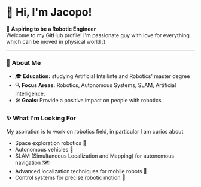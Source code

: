 <!--
**jacopotdsc/jacopotdsc** is a ✨ _special_ ✨ repository because its `README.md` (this file) appears on your GitHub profile.

Here are some ideas to get you started:

- 🔭 I’m currently working on ...
- 🌱 I’m currently learning ...
- 👯 I’m looking to collaborate on ...
- 🤔 I’m looking for help with ...
- 💬 Ask me about ...
- 📫 How to reach me: ...
- ⚡ Fun fact: ...
-->

# 🤖 Hi, I'm Jacopo!

🌟 **Aspiring to be a Robotic Engineer**  
Welcome to my GitHub profile! I'm passionate guy with love for everything which can be moved in physical world :)

---

### 🚀 **About Me**  
- 🎓 **Education:** studying Artificial Intellinte and Robotics' master degree  
- 🔍 **Focus Areas:** Robotics, Autonomous Systems, SLAM, Artificial Intelligence.     
- 🛠️ **Goals:** Provide a positive impact on people with robotics.

### ✨ **What I'm Looking For**  
My aspiration is to work on robotics field, in particular I am curios about 
- Space exploration robotics 🚀   
- Autonomous vehicles 🚗
- SLAM (Simultaneous Localization and Mapping) for autonomous navigation 🗺️
- Advanced localization techniques for mobile robots 📍
- Control systems for precise robotic motion 🔧
